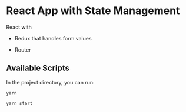 # React App with State Management

React with

- Redux that handles form values

- Router

## Available Scripts

In the project directory, you can run:

`yarn`

`yarn start`
